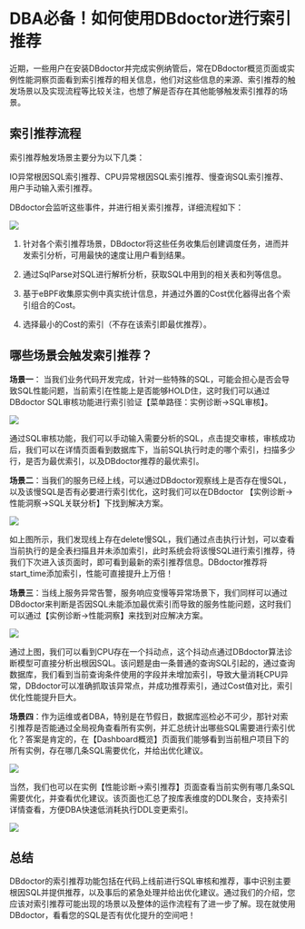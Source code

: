 # DBA必备！如何使用DBdoctor进行索引推荐

近期，一些用户在安装DBdoctor并完成实例纳管后，常在DBdoctor概览页面或实例性能洞察页面看到索引推荐的相关信息，他们对这些信息的来源、索引推荐的触发场景以及实现流程等比较关注，也想了解是否存在其他能够触发索引推荐的场景。

## 索引推荐流程

索引推荐触发场景主要分为以下几类：

IO异常根因SQL索引推荐、CPU异常根因SQL索引推荐、慢查询SQL索引推荐、用户手动输入索引推荐。

DBdoctor会监听这些事件，并进行相关索引推荐，详细流程如下：

![](https://mmbiz.qpic.cn/mmbiz_png/dFRFrFfpIZkUbWibH3eNaWQF1miaJIrPZj9AZtRXsrriaicfSc9tCBVd7sQ5SACKukUPrVmX0JdkDjOIe4TMDSKX1Q/640?wx_fmt=png&from=appmsg&tp=webp&wxfrom=5&wx_lazy=1&wx_co=1)

1. 针对各个索引推荐场景，DBdoctor将这些任务收集后创建调度任务，进而并发索引分析，可用最快的速度让用户看到结果。

2. 通过SqlParse对SQL进行解析分析，获取SQL中用到的相关表和列等信息。

3. 基于eBPF收集原实例中真实统计信息，并通过外置的Cost优化器得出各个索引组合的Cost。

4. 选择最小的Cost的索引（不存在该索引即最优推荐）。

## 哪些场景会触发索引推荐？

**场景一**： 当我们业务代码开发完成，针对一些特殊的SQL，可能会担心是否会导致SQL性能问题，当前索引在性能上是否能够HOLD住，这时我们可以通过DBdoctor SQL审核功能进行索引验证【菜单路径：实例诊断->SQL审核】。

![](https://mmbiz.qpic.cn/mmbiz_png/dFRFrFfpIZkUbWibH3eNaWQF1miaJIrPZjd4Lmv4K4JOJicBqjQA8OwWofgq9hXTlYK7bsSZ3z83icgOlKicqhKBFow/640?wx_fmt=png&from=appmsg&tp=webp&wxfrom=5&wx_lazy=1&wx_co=1)

通过SQL审核功能，我们可以手动输入需要分析的SQL，点击提交审核，审核成功后，我们可以在详情页面看到数据库下，当前SQL执行时走的哪个索引，扫描多少行，是否为最优索引，以及DBdoctor推荐的最优索引。

**场景二**：当我们的服务已经上线，可以通过DBdoctor观察线上是否存在慢SQL，以及该慢SQL是否有必要进行索引优化，这时我们可以在DBdoctor 【实例诊断->性能洞察->SQL关联分析】下找到解决方案。

![](https://mmbiz.qpic.cn/mmbiz_png/dFRFrFfpIZkUbWibH3eNaWQF1miaJIrPZjQxK3hIcUclZjLwsrf2m9u80mPulicXpG5emBpZO9KMMBlgpvqmIXPcw/640?wx_fmt=png&from=appmsg&tp=webp&wxfrom=5&wx_lazy=1&wx_co=1)

如上图所示，我们发现线上存在delete慢SQL，我们通过点击执行计划，可以查看当前执行的是全表扫描且并未添加索引，此时系统会将该慢SQL进行索引推荐，待我们下次进入该页面时，即可看到最新的索引推荐信息。DBdoctor推荐将start_time添加索引，性能可直接提升上万倍！

**场景三**：当线上服务异常告警，服务响应变慢等异常场景下，我们同样可以通过DBdoctor来判断是否因SQL未能添加最优索引而导致的服务性能问题，这时我们可以通过【实例诊断->性能洞察】来找到对应解决方案。

![](https://mmbiz.qpic.cn/mmbiz_png/dFRFrFfpIZkUbWibH3eNaWQF1miaJIrPZjb3xoOia6RT9BsrJy6Tuia9eibKFK0dLQy7AjTcoLIYu5DGmib3pmN2lsYQ/640?wx_fmt=png&from=appmsg&tp=webp&wxfrom=5&wx_lazy=1&wx_co=1)

通过上图，我们可以看到CPU存在一个抖动点，这个抖动点通过DBdoctor算法诊断模型可直接分析出根因SQL。该问题是由一条普通的查询SQL引起的，通过查询数据库，我们看到当前查询条件使用的字段并未增加索引，导致大量消耗CPU异常，DBdoctor可以准确抓取该异常点，并成功推荐索引，通过Cost值对比，索引优化性能提升巨大。

**场景四**：作为运维或者DBA，特别是在节假日，数据库巡检必不可少，那针对索引推荐是否能通过全局视角查看所有实例，并汇总统计出哪些SQL需要进行索引优化？答案是肯定的，在【Dashboard概览】页面我们能够看到当前租户项目下的所有实例，存在哪几条SQL需要优化，并给出优化建议。

![](https://mmbiz.qpic.cn/mmbiz_png/dFRFrFfpIZkUbWibH3eNaWQF1miaJIrPZj0xTZtbPjDtnoLFhXJMuTiavMuoVeUZZh85FZPia70xHyvNJTaTdJgWtQ/640?wx_fmt=png&from=appmsg&tp=webp&wxfrom=5&wx_lazy=1&wx_co=1)

当然，我们也可以在实例【性能诊断->索引推荐】页面查看当前实例有哪几条SQL需要优化，并查看优化建议。该页面也汇总了按库表维度的DDL聚合，支持索引详情查看，方便DBA快速低消耗执行DDL变更索引。

![](https://mmbiz.qpic.cn/mmbiz_png/dFRFrFfpIZkUbWibH3eNaWQF1miaJIrPZjamIqtE3iaHuu4wC8reMPqGDTiboxrGOibCN5Rp9eV5yDHSDeJ3LjRNhqQ/640?wx_fmt=png&from=appmsg&tp=webp&wxfrom=5&wx_lazy=1&wx_co=1)

## 总结

DBdoctor的索引推荐功能包括在代码上线前进行SQL审核和推荐，事中识别主要根因SQL并提供推荐，以及事后的紧急处理并给出优化建议。通过我们的介绍，您应该对索引推荐可能出现的场景以及整体的运作流程有了进一步了解。现在就使用DBdoctor，看看您的SQL是否有优化提升的空间吧！